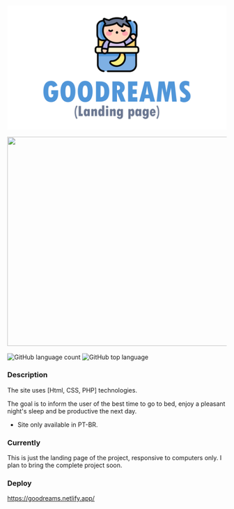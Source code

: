 <p align="center">
  <img width="600" src="assets/to_readme/splashtogithub.png"
</p>
  
<p align="center">
  <img width="800" height="480" src="assets/to_readme/goodreams_git_1.gif"
</p>
  
![GitHub language count](https://img.shields.io/github/languages/count/Jolonte/landing-page-goodreams)
![GitHub top language](https://img.shields.io/github/languages/top/Jolonte/landing-page-goodreams)
  
### Description
The site uses [Html, CSS, PHP] technologies.
  
The goal is to inform the user of the best time to go to bed, enjoy a pleasant night's sleep and be productive the next day.
  
  - Site only available in PT-BR.

### Currently
This is just the landing page of the project, responsive to computers only. I plan to bring the complete project soon.

### Deploy
https://goodreams.netlify.app/
